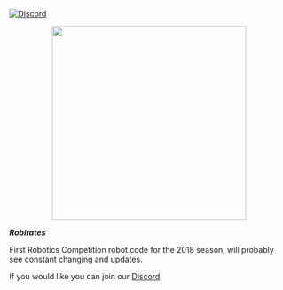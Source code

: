 [![Discord](https://discordapp.com/api/guilds/239669568061046785/widget.png)](https://discord.gg/Fj9uwmT)
<p align="center">
  <img src="http://frc971.org/sites/default/files/field/image/PowerUp_FacebookCover.jpg" width="350"/>
</p>

***Robirates***

First Robotics Competition robot code for the 2018 season, will probably see constant changing and updates.

If you would like you can join our [Discord](https://discordapp.com/invite/S2FhdTR)

